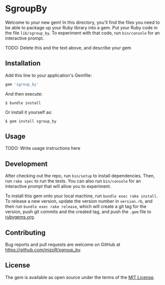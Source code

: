 # SgroupBy

Welcome to your new gem! In this directory, you'll find the files you need to be able to package up your Ruby library into a gem. Put your Ruby code in the file `lib/sgroup_by`. To experiment with that code, run `bin/console` for an interactive prompt.

TODO: Delete this and the text above, and describe your gem

## Installation

Add this line to your application's Gemfile:

```ruby
gem 'sgroup_by'
```

And then execute:

    $ bundle install

Or install it yourself as:

    $ gem install sgroup_by

## Usage

TODO: Write usage instructions here

## Development

After checking out the repo, run `bin/setup` to install dependencies. Then, run `rake spec` to run the tests. You can also run `bin/console` for an interactive prompt that will allow you to experiment.

To install this gem onto your local machine, run `bundle exec rake install`. To release a new version, update the version number in `version.rb`, and then run `bundle exec rake release`, which will create a git tag for the version, push git commits and the created tag, and push the `.gem` file to [rubygems.org](https://rubygems.org).

## Contributing

Bug reports and pull requests are welcome on GitHub at https://github.com/mizoR/sgroup_by.

## License

The gem is available as open source under the terms of the [MIT License](https://opensource.org/licenses/MIT).
